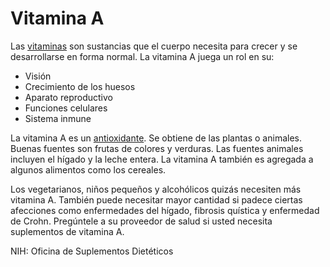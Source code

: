 Vitamina A
==========



Las [vitaminas](https://medlineplus.gov/spanish/vitamins.html) son sustancias que el cuerpo necesita para crecer y se desarrollarse en forma normal. La vitamina A juega un rol en su:


* Visión
* Crecimiento de los huesos
* Aparato reproductivo
* Funciones celulares
* Sistema inmune


La vitamina A es un [antioxidante](https://medlineplus.gov/spanish/antioxidants.html). Se obtiene de las plantas o animales. Buenas fuentes son frutas de colores y verduras. Las fuentes animales incluyen el hígado y la leche entera. La vitamina A también es agregada a algunos alimentos como los cereales.


Los vegetarianos, niños pequeños y alcohólicos quizás necesiten más vitamina A. También puede necesitar mayor cantidad si padece ciertas afecciones como enfermedades del hígado, fibrosis quística y enfermedad de Crohn. Pregúntele a su proveedor de salud si usted necesita suplementos de vitamina A.


NIH: Oficina de Suplementos Dietéticos

